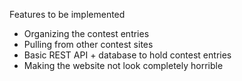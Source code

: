 Features to be implemented
- Organizing the contest entries
- Pulling from other contest sites
- Basic REST API + database to hold contest entries
- Making the website not look completely horrible
